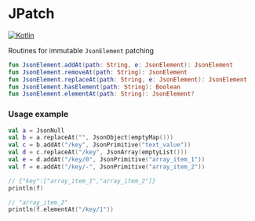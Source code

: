 # JPatch
[![Kotlin](https://img.shields.io/badge/kotlin-2.2.0-blue.svg?logo=kotlin)](http://kotlinlang.org)

Routines for immutable `JsonElement` patching


```kotlin
fun JsonElement.addAt(path: String, e: JsonElement): JsonElement 
fun JsonElement.removeAt(path: String): JsonElement
fun JsonElement.replaceAt(path: String, e: JsonElement): JsonElement
fun JsonElement.hasElement(path: String): Boolean
fun JsonElement.elementAt(path: String): JsonElement?
```

### Usage example
```kotlin
val a = JsonNull
val b = a.replaceAt("", JsonObject(emptyMap()))
val c = b.addAt("/key", JsonPrimitive("text_value"))
val d = c.replaceAt("/key", JsonArray(emptyList()))
val e = d.addAt("/key/0", JsonPrimitive("array_item_1"))
val f = e.addAt("/key/-", JsonPrimitive("array_item_2"))

// {"key":["array_item_1","array_item_2"]}
println(f)

// "array_item_2"
println(f.elementAt("/key/1"))
```